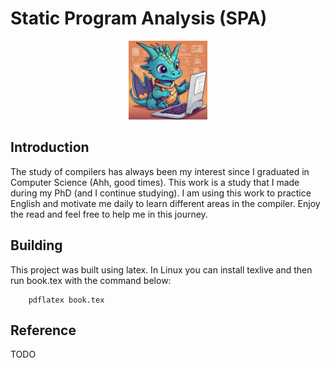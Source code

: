 # Static Program Analysis (SPA)

<p align="center">
  <img alt="bennu drawing" src="img/cover.png" width="25%" height="auto"/></br>
</p>

## Introduction

The study of compilers has always been my interest since I graduated in Computer Science (Ahh, good times). This work is a study that I made during my PhD (and I continue studying). I am using this work to practice English and motivate me daily to learn different areas in the compiler. Enjoy the read and feel free to help me in this journey. 

## Building 

This project was built using latex. In Linux you can install texlive and then run book.tex with the command below:

```
    pdflatex book.tex
```

## Reference

TODO
